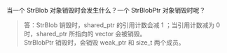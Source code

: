 当一个 StrBlob 对象销毁时会发生什么？一个 StrBlobPtr 对象销毁时呢？

> 答：StrBlob 销毁时，shared_ptr 的引用计数会减 1 ；当引用计数减为 0 时，shared_ptr 所指向的 vector 会被销毁。  
> StrBlobPtr 销毁时，会销毁 weak_ptr 和 size_t 两个成员。
